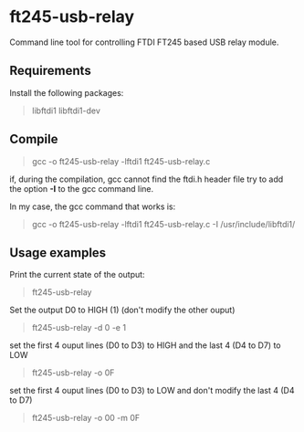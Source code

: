 # ft245-usb-relay
Command line tool for controlling FTDI FT245 based USB relay module.

## Requirements
Install the following packages: 
> libftdi1
> libftdi1-dev

## Compile
> gcc -o ft245-usb-relay -lftdi1 ft245-usb-relay.c

if, during the compilation, gcc cannot find the ftdi.h header file try to add the 
option **-I** to the gcc command line.

In my case, the gcc command that works is:
> gcc -o ft245-usb-relay -lftdi1 ft245-usb-relay.c -I /usr/include/libftdi1/

## Usage examples

Print the current state of the output:
> ft245-usb-relay

Set the output D0 to HIGH (1) (don't modify the other ouput)
> ft245-usb-relay -d 0 -e 1

set the first 4 ouput lines (D0 to D3) to HIGH and the last 4 (D4 to D7) to LOW
> ft245-usb-relay -o 0F

set the first 4 ouput lines (D0 to D3) to LOW and don't modify the last 4 (D4 to D7)
> ft245-usb-relay -o 00 -m 0F
